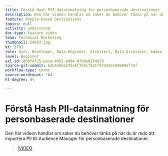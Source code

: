 ```yaml
---
title: Förstå Hash PII-datainmatning för personbaserade destinationer
description: Den här videon handlar om saker du behöver tänka på när du är redo att importera PII till Audience Manager för personbaserade destinationer.
feature: People-based Destinations
topics: null
activity: understand
doc-type: feature video
team: Technical Marketing
thumbnail: 29003.jpg
kt: 3701
role: User, Developer, Data Engineer, Architect, Data Architect, Admin, Leader
level: Beginner
exl-id: 8b0faf25-eeca-4451-8484-0fa0e02f4879
source-git-commit: 62b43b5627dabf754cf821f974a56c60989ef7ef
workflow-type: tm+mt
source-wordcount: '64'
ht-degree: 0%

---
```


# Förstå Hash PII-datainmatning för personbaserade destinationer

Den här videon handlar om saker du behöver tänka på när du är redo att importera PII till Audience Manager för personbaserade destinationer.

>[!VIDEO](https://video.tv.adobe.com/v/29003/?quality=12)
